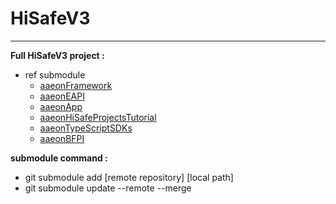# HiSafeV3
----------------------
__Full HiSafeV3 project :__ 
- ref submodule 
  - [aaeonFramework](https://github.com/LucasSuT/aaeonFramework)
  - [aaeonEAPI](https://github.com/LucasSuT/aaeonEAPI)
  - [aaeonApp](https://github.com/LucasSuT/aaeonApp)
  - [aaeonHiSafeProjectsTutorial](https://github.com/LucasSuT/aaeonHiSafeProjectsTutorial)
  - [aaeonTypeScriptSDKs](https://github.com/LucasSuT/aaeonTypeScriptSDKs)
  - [aaeonBFPI](https://github.com/LucasSuT/aaeonBFPI.git)

__submodule command :__
- git submodule add [remote repository] [local path]
- git submodule update --remote --merge